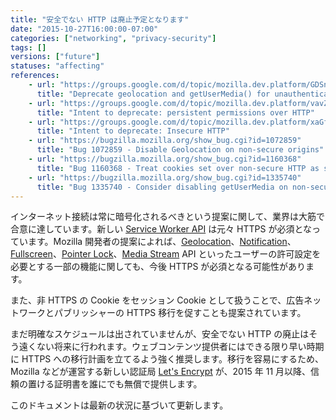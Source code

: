 ```yaml
---
title: "安全でない HTTP は廃止予定となります"
date: "2015-10-27T16:00:00-07:00"
categories: ["networking", "privacy-security"]
tags: []
versions: ["future"]
statuses: "affecting"
references:
    - url: "https://groups.google.com/d/topic/mozilla.dev.platform/GDSnSI9inOo/discussion"
      title: "Deprecate geolocation and getUserMedia() for unauthenticated origins"
    - url: "https://groups.google.com/d/topic/mozilla.dev.platform/vavZdN4tX44/discussion"
      title: "Intent to deprecate: persistent permissions over HTTP"
    - url: "https://groups.google.com/d/topic/mozilla.dev.platform/xaGffxAM-hs/discussion"
      title: "Intent to deprecate: Insecure HTTP"
    - url: "https://bugzilla.mozilla.org/show_bug.cgi?id=1072859"
      title: "Bug 1072859 - Disable Geolocation on non-secure origins"
    - url: "https://bugzilla.mozilla.org/show_bug.cgi?id=1160368"
      title: "Bug 1160368 - Treat cookies set over non-secure HTTP as session cookies"
    - url: "https://bugzilla.mozilla.org/show_bug.cgi?id=1335740"
      title: "Bug 1335740 - Consider disabling getUserMedia on non-secure origins"
---
```

インターネット接続は常に暗号化されるべきという提案に関して、業界は大筋で合意に達しています。新しい [Service Worker API](https://developer.mozilla.org/ja/docs/Web/API/Service_Worker_API) は元々 HTTPS が必須となっています。Mozilla 開発者の提案によれば、[Geolocation](https://developer.mozilla.org/ja/docs/Web/API/Geolocation/Using_geolocation)、[Notification](https://developer.mozilla.org/ja/docs/Web/API/Notifications_API)、[Fullscreen](https://developer.mozilla.org/ja/docs/Web/API/Fullscreen_API)、[Pointer Lock](https://developer.mozilla.org/ja/docs/Web/API/Pointer_Lock_API)、[Media Stream](https://developer.mozilla.org/ja/docs/Web/API/Media_Streams_API) API といったユーザーの許可設定を必要とする一部の機能に関しても、今後 HTTPS が必須となる可能性があります。

また、非 HTTPS の Cookie をセッション Cookie として扱うことで、広告ネットワークとパブリッシャーの HTTPS 移行を促すことも提案されています。

まだ明確なスケジュールは出されていませんが、安全でない HTTP の廃止はそう遠くない将来に行われます。ウェブコンテンツ提供者にはできる限り早い時期に HTTPS への移行計画を立てるよう強く推奨します。移行を容易にするため、Mozilla などが運営する新しい認証局 [Let's Encrypt](https://letsencrypt.org/) が、2015 年 11 月以降、信頼の置ける証明書を誰にでも無償で提供します。

このドキュメントは最新の状況に基づいて更新します。
